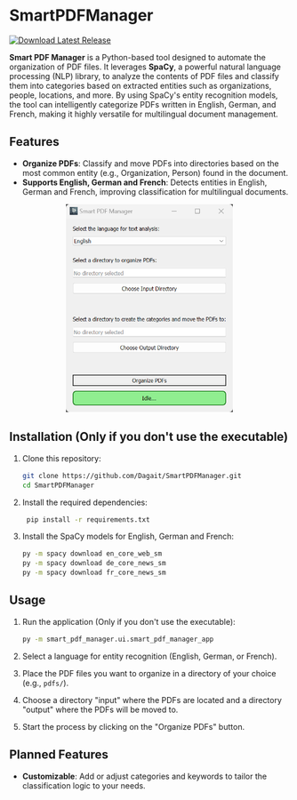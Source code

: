 ﻿# SmartPDFManager

[![Download Latest Release](https://img.shields.io/github/v/release/Dagait/SmartPDFManager)](https://github.com/Dagait/SmartPDFManager/releases/latest)

**Smart PDF Manager** is a Python-based tool designed to automate the organization of PDF files. It leverages **SpaCy**, a powerful natural language processing (NLP) library, to analyze the contents of PDF files and classify them into categories based on extracted entities such as organizations, people, locations, and more. By using SpaCy's entity recognition models, the tool can intelligently categorize PDFs written in English, German, and French, making it highly versatile for multilingual document management.

## Features

- **Organize PDFs**: Classify and move PDFs into directories based on the most common entity (e.g., Organization, Person) found in the document.
- **Supports English, German and French**: Detects entities in English, German and French, improving classification for multilingual documents.

<p align="center">
   <img src="smart_pdf_manager/ui/resources/spdfm_tool.png" width="300" />
</p>

## Installation (Only if you don't use the executable)

1. Clone this repository:
   ```bash
   git clone https://github.com/Dagait/SmartPDFManager.git
   cd SmartPDFManager
   ```

2. Install the required dependencies:
   ```bash
    pip install -r requirements.txt
    ```
   
3. Install the SpaCy models for English, German and French:
   ```bash
   py -m spacy download en_core_web_sm
   py -m spacy download de_core_news_sm
   py -m spacy download fr_core_news_sm
   ```
   
## Usage 

1. Run the application (Only if you don't use the executable):
   ```bash
   py -m smart_pdf_manager.ui.smart_pdf_manager_app
   ```

2. Select a language for entity recognition (English, German, or French).
3. Place the PDF files you want to organize in a directory of your choice (e.g., `pdfs/`).
4. Choose a directory "input" where the PDFs are located and a directory "output" where the PDFs will be moved to.
5. Start the process by clicking on the "Organize PDFs" button.


## Planned Features

- **Customizable**: Add or adjust categories and keywords to tailor the classification logic to your needs.
